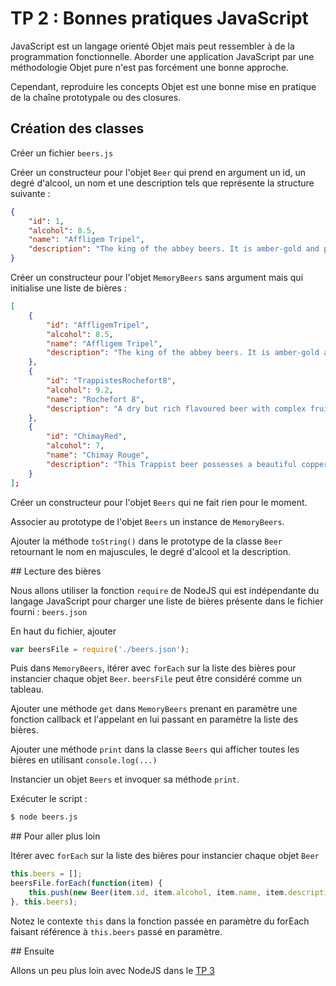 # TP 2 : Bonnes pratiques JavaScript

JavaScript est un langage orienté Objet mais peut ressembler à de la
programmation fonctionnelle. Aborder une application JavaScript par une
méthodologie Objet pure n'est pas forcément une bonne approche.

Cependant, reproduire les concepts Objet est une bonne mise en pratique
de la chaîne prototypale ou des closures.

## Création des classes

Créer un fichier `beers.js`

Créer un constructeur pour l'objet `Beer` qui prend en argument un id,
un degré d'alcool, un nom et une description tels que représente la
structure suivante :

```json
{
    "id": 1,
    "alcohol": 8.5,
    "name": "Affligem Tripel",
    "description": "The king of the abbey beers. It is amber-gold and pours with a deep head and original aroma, delivering a complex, full bodied flavour. Pure enjoyment! Secondary fermentation in the bottle."
}
```

Créer un constructeur pour l'objet `MemoryBeers` sans argument mais qui
initialise une liste de bières :

```json
[
    {
        "id": "AffligemTripel",
        "alcohol": 8.5,
        "name": "Affligem Tripel",
        "description": "The king of the abbey beers. It is amber-gold and pours with a deep head and original aroma, delivering a complex, full bodied flavour. Pure enjoyment! Secondary fermentation in the bottle."
    },
    {
        "id": "TrappistesRochefort8",
        "alcohol": 9.2,
        "name": "Rochefort 8",
        "description": "A dry but rich flavoured beer with complex fruity and spicy flavours."
    },
    {
        "id": "ChimayRed",
        "alcohol": 7,
        "name": "Chimay Rouge",
        "description": "This Trappist beer possesses a beautiful coppery colour that makes it particularly attractive. Topped with a creamy head, it gives off a slight fruity apricot smell from the fermentation. The aroma felt in the mouth is a balance confirming the fruit nuances revealed to the sense of smell. This traditional Belgian beer is best savoured at cellar temperature "
    }
];
```

Créer un constructeur pour l'objet `Beers` qui ne fait rien pour le moment.

Associer au prototype de l'objet `Beers` un instance de `MemoryBeers`.

Ajouter la méthode `toString()` dans le prototype de la classe `Beer` retournant
le nom en majuscules, le degré d'alcool et la description.

## Lecture des bières

Nous allons utiliser la fonction `require` de NodeJS qui est indépendante
du langage JavaScript pour charger une liste de bières présente dans le fichier
fourni : `beers.json`

En haut du fichier, ajouter

```javascript
var beersFile = require('./beers.json');
```

Puis dans `MemoryBeers`, itérer avec `forEach` sur la liste des bières pour
instancier chaque objet `Beer`. `beersFile` peut être considéré comme un tableau.

Ajouter une méthode `get` dans `MemoryBeers` prenant en paramètre une fonction
callback et l'appelant en lui passant en paramètre la liste des bières.

Ajouter une méthode `print` dans la classe `Beers` qui afficher toutes les bières
en utilisant `console.log(...)`

Instancier un objet `Beers` et invoquer sa méthode `print`.

Exécuter le script :

```bash
$ node beers.js
```

## Pour aller plus loin

Itérer avec `forEach` sur la liste des bières pour instancier chaque objet
 `Beer`
 
```javascript
this.beers = [];
beersFile.forEach(function(item) {
    this.push(new Beer(item.id, item.alcohol, item.name, item.description));
}, this.beers);
```

Notez le contexte `this` dans la fonction passée en paramètre du forEach faisant
référence à `this.beers` passé en paramètre.

## Ensuite

Allons un peu plus loin avec NodeJS dans le [TP 3](../tp3/)